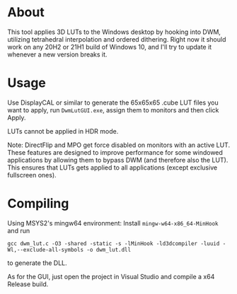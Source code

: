 # About
This tool applies 3D LUTs to the Windows desktop by hooking into DWM, utilizing tetrahedral interpolation and ordered dithering. Right now it should work on any 20H2 or 21H1 build of Windows 10, and I'll try to update it whenever a new version breaks it.

# Usage
Use DisplayCAL or similar to generate the 65x65x65 .cube LUT files you want to apply, run `DwmLutGUI.exe`, assign them to monitors and then click Apply.

LUTs cannot be applied in HDR mode.

Note: DirectFlip and MPO get force disabled on monitors with an active LUT. These features are designed to improve performance for some windowed applications by allowing them to bypass DWM (and therefore also the LUT). This ensures that LUTs gets applied to all applications (except exclusive fullscreen ones).

# Compiling
Using MSYS2's mingw64 environment: Install `mingw-w64-x86_64-MinHook` and run
```
gcc dwm_lut.c -O3 -shared -static -s -lMinHook -ld3dcompiler -luuid -Wl,--exclude-all-symbols -o dwm_lut.dll
```

to generate the DLL.

As for the GUI, just open the project in Visual Studio and compile a x64 Release build.

